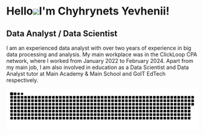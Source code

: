 Hello![](https://user-images.githubusercontent.com/18350557/176309783-0785949b-9127-417c-8b55-ab5a4333674e.gif)I'm Chyhrynets Yevhenii!
==========================================================================================================================================

Data Analyst / Data Scientist
--------------------

I am an experienced data analyst with over two years of experience in big data processing and analysis. My main workplace was in the ClickLoop CPA network, where I worked from January 2022 to February 2024. Apart from my main job, I am also involved in education as a Data Scientist and Data Analyst tutor at Main Academy & Main School and GoIT EdTech respectively.

<p align="center">
 <img width="600" src="assets/github-snake.svg" alt="snake"/>
</p>
